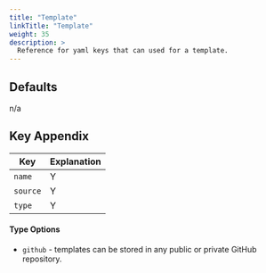 ```yaml
---
title: "Template"
linkTitle: "Template"
weight: 35
description: >
  Reference for yaml keys that can used for a template.
---
```


## Defaults

n/a

## Key Appendix

| Key | Explanation |
|---|---|
| `name` | Y | name of the template. |
| `source` | Y | path of the template including source address. (i.e. github.com/github/octocat/.vela/template.yml) |
| `type` | Y | used to look up where to pull the template. |

#### Type Options

* `github` - templates can be stored in any public or private GitHub repository.
